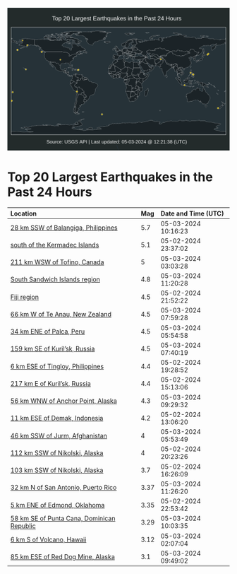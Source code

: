 ![Map](./map.png)

# Top 20 Largest Earthquakes in the Past 24 Hours

| Location | Mag | Date and Time (UTC) |
|:---|:---|:---|
| [28 km SSW of Balangiga, Philippines](https://earthquake.usgs.gov/earthquakes/eventpage/us6000mvya) | 5.7 | 05-03-2024 10:16:23 |
| [south of the Kermadec Islands](https://earthquake.usgs.gov/earthquakes/eventpage/us6000mvv8) | 5.1 | 05-02-2024 23:37:02 |
| [211 km WSW of Tofino, Canada](https://earthquake.usgs.gov/earthquakes/eventpage/us6000mvw9) | 5 | 05-03-2024 03:03:28 |
| [South Sandwich Islands region](https://earthquake.usgs.gov/earthquakes/eventpage/us6000mvz9) | 4.8 | 05-03-2024 11:20:28 |
| [Fiji region](https://earthquake.usgs.gov/earthquakes/eventpage/us6000mvv1) | 4.5 | 05-02-2024 21:52:22 |
| [66 km W of Te Anau, New Zealand](https://earthquake.usgs.gov/earthquakes/eventpage/us6000mvxl) | 4.5 | 05-03-2024 07:59:28 |
| [34 km ENE of Palca, Peru](https://earthquake.usgs.gov/earthquakes/eventpage/us6000mvx3) | 4.5 | 05-03-2024 05:54:58 |
| [159 km SE of Kuril’sk, Russia](https://earthquake.usgs.gov/earthquakes/eventpage/us6000mvxp) | 4.5 | 05-03-2024 07:40:19 |
| [6 km ESE of Tingloy, Philippines](https://earthquake.usgs.gov/earthquakes/eventpage/us6000mvtw) | 4.4 | 05-02-2024 19:28:52 |
| [217 km E of Kuril’sk, Russia](https://earthquake.usgs.gov/earthquakes/eventpage/us6000mvqw) | 4.4 | 05-02-2024 15:13:06 |
| [56 km WNW of Anchor Point, Alaska](https://earthquake.usgs.gov/earthquakes/eventpage/ak0245p867wh) | 4.3 | 05-03-2024 09:29:32 |
| [11 km ESE of Demak, Indonesia](https://earthquake.usgs.gov/earthquakes/eventpage/us6000mvq9) | 4.2 | 05-02-2024 13:06:20 |
| [46 km SSW of Jurm, Afghanistan](https://earthquake.usgs.gov/earthquakes/eventpage/us6000mvx5) | 4 | 05-03-2024 05:53:49 |
| [112 km SSW of Nikolski, Alaska](https://earthquake.usgs.gov/earthquakes/eventpage/us6000mvuh) | 4 | 05-02-2024 20:23:26 |
| [103 km SSW of Nikolski, Alaska](https://earthquake.usgs.gov/earthquakes/eventpage/us6000mvrx) | 3.7 | 05-02-2024 16:26:09 |
| [32 km N of San Antonio, Puerto Rico](https://earthquake.usgs.gov/earthquakes/eventpage/pr71447568) | 3.37 | 05-03-2024 11:26:20 |
| [5 km ENE of Edmond, Oklahoma](https://earthquake.usgs.gov/earthquakes/eventpage/ok2024iqqr) | 3.35 | 05-02-2024 22:53:42 |
| [58 km SE of Punta Cana, Dominican Republic](https://earthquake.usgs.gov/earthquakes/eventpage/pr71447558) | 3.29 | 05-03-2024 10:03:35 |
| [6 km S of Volcano, Hawaii](https://earthquake.usgs.gov/earthquakes/eventpage/hv74209377) | 3.12 | 05-03-2024 02:07:04 |
| [85 km ESE of Red Dog Mine, Alaska](https://earthquake.usgs.gov/earthquakes/eventpage/ak0245p8afz3) | 3.1 | 05-03-2024 09:49:02 |
